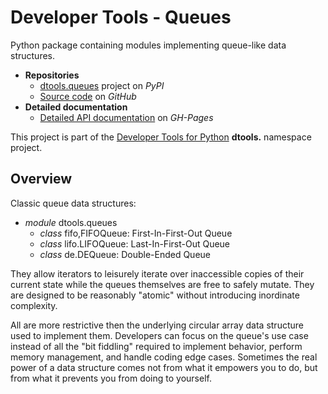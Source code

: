 # Developer Tools - Queues

Python package containing modules implementing queue-like data
structures.

- **Repositories**
  - [dtools.queues][1] project on *PyPI*
  - [Source code][2] on *GitHub*
- **Detailed documentation**
  - [Detailed API documentation][3] on *GH-Pages*

This project is part of the [Developer Tools for Python][4] **dtools.**
namespace project.

## Overview

Classic queue data structures:

- *module* dtools.queues
  - *class* fifo,FIFOQueue: First-In-First-Out Queue
  - *class* lifo.LIFOQueue: Last-In-First-Out Queue
  - *class* de.DEQueue: Double-Ended Queue

They allow iterators to leisurely iterate over inaccessible copies of
their current state while the queues themselves are free to safely
mutate. They are designed to be reasonably "atomic" without introducing
inordinate complexity.

All are more restrictive then the underlying circular array data
structure used to implement them. Developers can focus on the queue's
use case instead of all the "bit fiddling" required to implement
behavior, perform memory management, and handle coding edge cases.
Sometimes the real power of a data structure comes not from what it
empowers you to do, but from what it prevents you from doing to
yourself.

[1]: https://pypi.org/project/dtools.queues/
[2]: https://github.com/grscheller/dtools-queues/
[3]: https://grscheller.github.io/dtools-docs/queues/
[4]: https://github.com/grscheller/dtools-docs/blob/main/README.md

